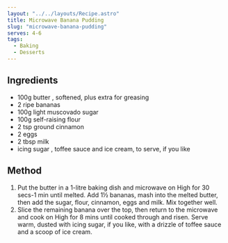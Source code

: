 ```yaml
---
layout: "../../layouts/Recipe.astro"
title: Microwave Banana Pudding
slug: "microwave-banana-pudding"
serves: 4-6
tags:
  - Baking
  - Desserts
---
```


## Ingredients

- 100g butter , softened, plus extra for greasing
- 2 ripe bananas
- 100g light muscovado sugar
- 100g self-raising flour
- 2 tsp ground cinnamon
- 2 eggs
- 2 tbsp milk
- icing sugar , toffee sauce and ice cream, to serve, if you like

## Method

1. Put the butter in a 1-litre baking dish and microwave on High for 30 secs-1 min until melted. Add 1½ bananas, mash into the melted butter, then add the sugar, flour, cinnamon, eggs and milk. Mix together well.
1. Slice the remaining banana over the top, then return to the microwave and cook on High for 8 mins until cooked through and risen. Serve warm, dusted with icing sugar, if you like, with a drizzle of toffee sauce and a scoop of ice cream.